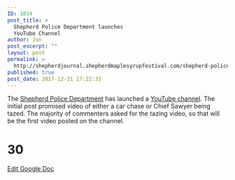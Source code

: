 ```yaml
---
ID: 1034
post_title: >
  Shepherd Police Department launches
  YouTube Channel
author: Jon
post_excerpt: ""
layout: post
permalink: >
  http://shepherdjournal.shepherdmaplesyrupfestival.com/shepherd-police-department-launches-youtube-channel
published: true
post_date: 2017-12-31 17:22:33
---
```

The <a href="https://www.facebook.com/permalink.php?story_fbid=1775675642450996&amp;id=205632619455314">Shepherd Police Department</a> has launched a <a href="https://www.youtube.com/channel/UC_BNl53CfMiB6wX_I7-7RUg/featured?disable_polymer=1">YouTube channel</a>. The initial post promised video of either a car chase or Chief Sawyer being tazed. The majority of commenters asked for the tazing video, so that will be the first video posted on the channel.

# 30 #

<a href="https://docs.google.com/document/d/1aBD_rpLoZ5PuocTQQLpoT_UePxL06RcdCWo-c-CBKU4/edit?usp=sharing">Edit Google Doc</a>